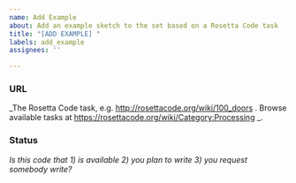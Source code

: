 ```yaml
---
name: Add Example
about: Add an example sketch to the set based on a Rosetta Code task
title: "[ADD EXAMPLE] "
labels: add_example
assignees: ''

---
```


### URL
_The Rosetta Code task, e.g. http://rosettacode.org/wiki/100_doors . Browse available tasks at https://rosettacode.org/wiki/Category:Processing _.

### Status
_Is this code that 1) is available 2) you plan to write 3) you request somebody write?_
